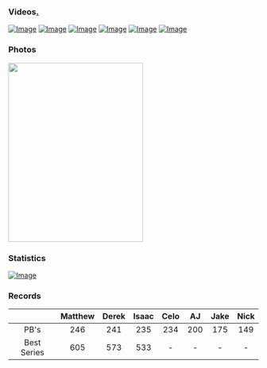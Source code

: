 ### Videos[.](https://youtube.com/playlist?list=PLTCqfAUDIQXs5qWd2Ikqg7-182fygLEuu)

[![Image](https://i.imgur.com/WMAsuj9.jpg)](https://youtu.be/g8cQKjCX1bs)
[![Image](https://i.imgur.com/g3HK0el.jpg)](https://youtu.be/o7q24rj1a84)
[![Image](https://i.imgur.com/1FUuQ2h.jpg)](https://youtu.be/HtpRShZnUcM)
[![Image](https://i.imgur.com/MVU5eFW.jpg)](https://youtu.be/Sc9FTjJhnxs)
[![Image](https://i.imgur.com/tmZ05Gr.jpg)](https://youtu.be/gdsbWVr0vd8)
[![Image](https://i.imgur.com/DqQD1dl.jpg)](https://youtu.be/gOU6L1i0wnk)

### Photos

<img src="https://i.imgur.com/mF5I7RI.jpg" width="271" height="361">

### Statistics

[![Image](https://i.imgur.com/lic5uKb.jpg)](https://drive.google.com/file/d/1vhg8rbtPif5YBARjKcBBYW6hZMpWlBiJ/view)

### Records

‎ | Matthew | Derek | Isaac | Celo | AJ | Jake | Nick |
:-: | :-: | :-: | :-: | :-: | :-: | :-: | :-: |
PB's | 246 | 241 | 235 | 234 | 200 | 175 | 149 |
Best Series | 605 | 573 | 533 | - | - | - | - |
